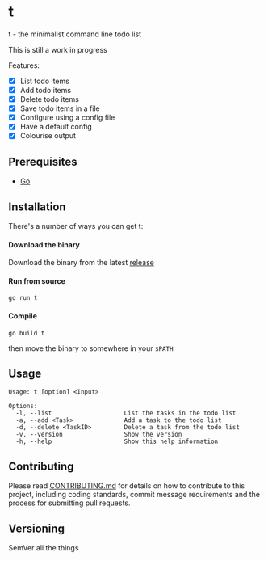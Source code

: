 # t

t - the minimalist command line todo list

This is still a work in progress

Features:

- [x] List todo items  
- [x] Add todo items  
- [x] Delete todo items  
- [x] Save todo items in a file  
- [x] Configure using a config file  
- [x] Have a default config  
- [x] Colourise output

## Prerequisites

* [Go](https://golang.org)

## Installation

There's a number of ways you can get t:

#### Download the binary

Download the binary from the latest [release][binary]

#### Run from source

```go run t```

#### Compile

```go build t```

then move the binary to somewhere in your `$PATH`

## Usage

```
Usage: t [option] <Input>

Options:
  -l, --list                    List the tasks in the todo list
  -a, --add <Task>              Add a task to the todo list
  -d, --delete <TaskID>         Delete a task from the todo list
  -v, --version                 Show the version
  -h, --help                    Show this help information
```

## Contributing

Please read [CONTRIBUTING.md][cont] for details on how to contribute to this project, 
including coding standards, commit message requirements and the process for 
submitting pull requests.

## Versioning

SemVer all the things

[cont]: https://github.com/deanacus/t/tree/master/CONTRIBUTING.md
[binary]: https://github.com/deanacus/t/releases/latest